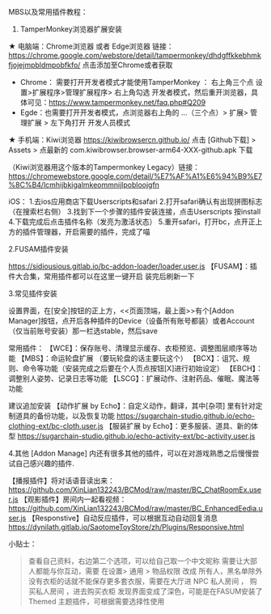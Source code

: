 MBS以及常用插件教程：

1. TamperMonkey浏览器扩展安装

★ 电脑端：Chrome浏览器 或者 Edge浏览器
链接：https://chrome.google.com/webstore/detail/tampermonkey/dhdgffkkebhmkfjojejmpbldmpobfkfo/
点击添加至Chrome或者获取

  - Chrome： 需要打开开发者模式才能使用TamperMonkey ： 右上角三个点 设置>扩展程序>管理扩展程序> 右上角勾选 开发者模式，然后重开浏览器，具体可见：https://www.tampermonkey.net/faq.php#Q209
  - Egde：也需要打开开发者模式，点浏览器右上角的 …（三个点）> 扩展> 管理扩展 > 左下角打开 开发人员模式

★ 手机端：Kiwi浏览器 https://kiwibrowsercn.github.io/
点击 [Github下载] > Assets > 点最新的 com.kiwibrowser.browser-arm64-XXX-github.apk 下载

（Kiwi浏览器用这个版本的Tampermonkey Legacy）链接：https://chromewebstore.google.com/detail/%E7%AF%A1%E6%94%B9%E7%8C%B4/lcmhijbkigalmkeommnijlpobloojgfn

iOS：
1.去ios应用商店下载Userscripts和safari
2.打开safari确认有出现拼图标志（在搜索栏右侧）
3.找到下一个步骤的插件安装连接，点击Userscripts 按install
4.下载完成后点击插件名称（发亮为激活状态）
5.重开safari，打开bc，点开正上方的插件管理器，开启需要的插件，完成了喵


2.FUSAM插件安装

https://sidiousious.gitlab.io/bc-addon-loader/loader.user.js
【FUSAM】：插件大合集，常用插件都可以在这里一键开启
装完后刷新一下

3.常见插件安装

设置界面，在[安全]按钮的正上方，<<页面顶端，最上面>>有个[Addon Manager]按钮，点开后各种插件的Device（设备所有账号都装）或者Account（仅当前账号安装）那一栏选stable，然后save

常用插件：
【WCE】：保存账号、清理显示缓存、衣柜预览、调整图层顺序等功能
【MBS】：命运轮盘扩展 （要玩轮盘的话主要玩这个）
【BCX】：诅咒、规则、命令等功能（安装完成之后要在个人页点按钮[X]进行初始设定）
【EBCH】：调整别人姿势、记录日志等功能
【LSCG】：扩展动作、注射药品、催眠、魔法等功能

建议追加安装
【动作扩展 by Echo】：自定义动作，翻译，其中[杂项] 里有针对定制道具的备份功能，以及恢复功能
https://sugarchain-studio.github.io/echo-clothing-ext/bc-cloth.user.js
【服装扩展 by Echo】：更多服装、道具、新的体型
https://sugarchain-studio.github.io/echo-activity-ext/bc-activity.user.js


4.其他
[Addon Manage] 内还有很多其他的插件，可以在对游戏熟悉之后慢慢尝试自己感兴趣的插件.

【播报插件】将对话语音读出来：https://github.com/XinLian132243/BCMod/raw/master/BC_ChatRoomEx.user.js
【观影插件】房间内一起看视频：https://github.com/XinLian132243/BCMod/raw/master/BC_EnhancedEedia.user.js
【Responstive】自动反应插件，可以根据互动自动回复消息
https://dynilath.gitlab.io/SaotomeToyStore/zh/Plugins/Responsive.html

小贴士：
> 查看自己资料，右边第二个选项，可以给自己取一个中文昵称
> 需要让大部人都能与你互动，需要 在设置> 通用 > 物品权限 改成  所有人，黑名单除外
> 没有衣柜的话就不能保存更多套衣服，需要在大厅进 NPC 私人房间 ， 购买私人房间 ，进去购买衣柜
> 发现界面变成了深色，可能是在FASUM安装了Themed 主题插件，可根据需要选择性使用
